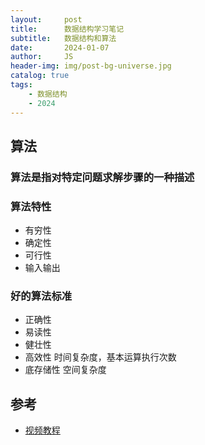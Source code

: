 ```yaml
---
layout:     post
title:      数据结构学习笔记
subtitle:   数据结构和算法
date:       2024-01-07
author:     JS
header-img: img/post-bg-universe.jpg
catalog: true
tags:
    - 数据结构
    - 2024
---
```


## 算法

### 算法是指对特定问题求解步骤的一种描述

### 算法特性 

* 有穷性
* 确定性
* 可行性
* 输入输出

### 好的算法标准

* 正确性
* 易读性
* 健壮性
* 高效性
时间复杂度，基本运算执行次数
* 底存储性
空间复杂度



## 参考

* [视频教程](https://www.bilibili.com/video/BV1QT4y1Y7sn/?spm_id_from=333.999.0.0&vd_source=d7497bfa823e7066cd083ec6853f291f)

